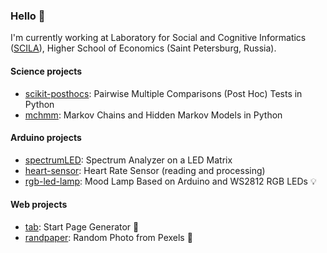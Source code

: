 ### Hello 👋

I'm currently working at Laboratory for Social and Cognitive Informatics ([SCILA](https://scila.hse.ru/en/)), Higher School of Economics (Saint Petersburg, Russia).

#### Science projects

* [scikit-posthocs](https://github.com/maximtrp/scikit-posthocs): Pairwise Multiple Comparisons (Post Hoc) Tests in Python
* [mchmm](https://github.com/maximtrp/mchmm): Markov Chains and Hidden Markov Models in Python

#### Arduino projects

* [spectrumLED](https://github.com/maximtrp/spectrumLED): Spectrum Analyzer on a LED Matrix
* [heart-sensor](https://github.com/maximtrp/heart-sensor): Heart Rate Sensor (reading and processing)
* [rgb-led-lamp](https://github.com/maximtrp/rgb-led-lamp): Mood Lamp Based on Arduino and WS2812 RGB LEDs :bulb:

#### Web projects

* [tab](): Start Page Generator :bookmark_tabs:
* [randpaper](https://github.com/maximtrp/randpaper): Random Photo from Pexels :city_sunset:
